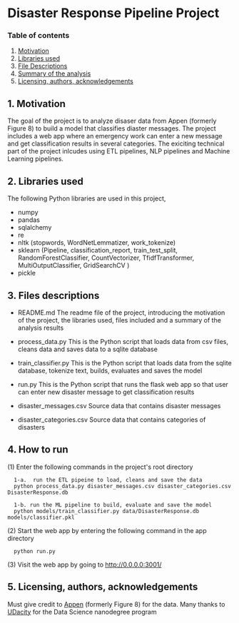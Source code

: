 # Disaster Response Pipeline Project

### Table of contents
1. [Motivation](#motivation)
2. [Libraries used](#library)
3. [File Descriptions](#files)
4. [Summary of the analysis](#summary)
5. [Licensing, authors, acknowledgements](#licensing)

## 1. Motivation <a name="motivation"></a>

The goal of the project is to analyze disaser data from Appen (formerly Figure 8) to build a model that classifies diaster messages. The project includes a web app where an emergency work can enter a new message and get classification results in several categories. The exiciting technical part of the project inlcudes using ETL pipelines, NLP pipelines and Machine Learning pipelines.    

## 2. Libraries used <a name="library"></a>

The following Python libraries are used in this project, 
- numpy
- pandas
- sqlalchemy
- re
- nltk (stopwords, WordNetLemmatizer, work_tokenize)
- sklearn (Pipeline, classification_report, train_test_split, RandomForestClassifier, CountVectorizer, TfidfTransformer, MultiOutputClassifier, GridSearchCV )
- pickle

## 3. Files descriptions <a name="files"></a>

- README.md
  The readme file of the project, introducing the motivation of the project, the libraries used, files included and a summary of the analysis results
  
- process_data.py
  This is the Python script that loads data from csv files, cleans data and saves data to a sqlite database
  
- train_classifier.py
  This is the Python script that loads data from the sqlite database, tokenize text, builds, evaluates and saves the model
  
- run.py
  This is the Python script that runs the flask web app so that user can enter new disaster message to get classification results
  
- disaster_messages.csv
  Source data that contains disaster messages
  
- disaster_categories.csv
  Source data that contains categories of disasters
  
  
## 4. How to run <a name="run"></a>
  
  (1) Enter the following commands in the project's root directory
      
      1-a.  run the ETL pipeine to load, cleans and save the data
      python process_data.py disaster_messages.csv disaster_categories.csv DisasterResponse.db
  
      1-b. run the ML pipeline to build, evaluate and save the model
      python models/train_classifier.py data/DisasterResponse.db models/classifier.pkl
      
  (2) Start the web app by entering the following command in the app directory
      
      python run.py
      
  (3) Visit the web app by going to http://0.0.0.0:3001/ 
  
## 5. Licensing, authors, acknowledgements <a name="licensing"></a> 
  Must give credit to [Appen](https://appen.com/) (formerly Figure 8) for the data. 
  Many thanks to [UDacity](https://learn.udacity.com/) for the Data Science nanodegree program
